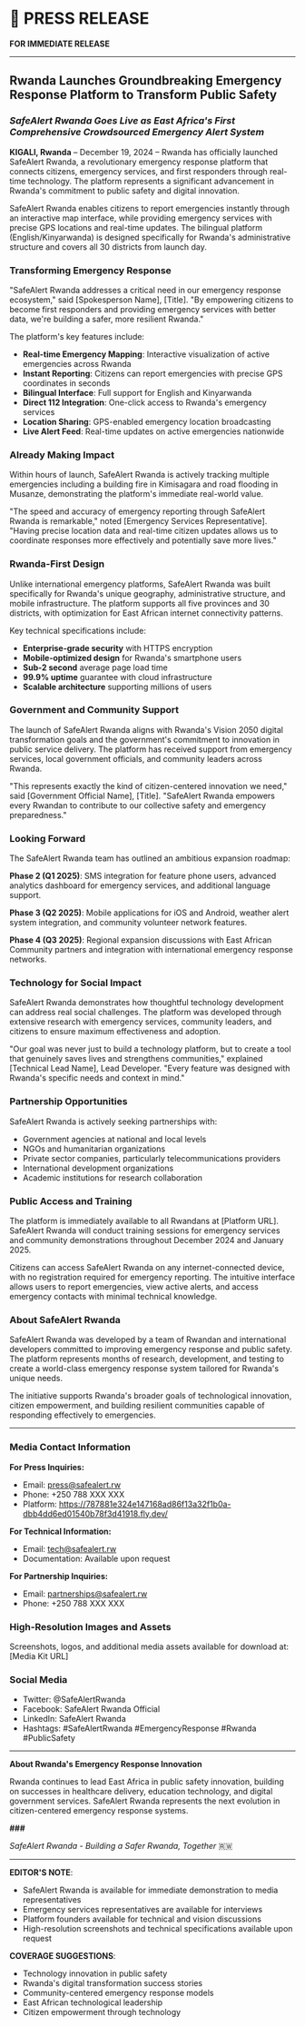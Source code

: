 # 📰 PRESS RELEASE

**FOR IMMEDIATE RELEASE**

---

## Rwanda Launches Groundbreaking Emergency Response Platform to Transform Public Safety

### _SafeAlert Rwanda Goes Live as East Africa's First Comprehensive Crowdsourced Emergency Alert System_

**KIGALI, Rwanda** – December 19, 2024 – Rwanda has officially launched SafeAlert Rwanda, a revolutionary emergency response platform that connects citizens, emergency services, and first responders through real-time technology. The platform represents a significant advancement in Rwanda's commitment to public safety and digital innovation.

SafeAlert Rwanda enables citizens to report emergencies instantly through an interactive map interface, while providing emergency services with precise GPS locations and real-time updates. The bilingual platform (English/Kinyarwanda) is designed specifically for Rwanda's administrative structure and covers all 30 districts from launch day.

### **Transforming Emergency Response**

"SafeAlert Rwanda addresses a critical need in our emergency response ecosystem," said [Spokesperson Name], [Title]. "By empowering citizens to become first responders and providing emergency services with better data, we're building a safer, more resilient Rwanda."

The platform's key features include:

- **Real-time Emergency Mapping**: Interactive visualization of active emergencies across Rwanda
- **Instant Reporting**: Citizens can report emergencies with precise GPS coordinates in seconds
- **Bilingual Interface**: Full support for English and Kinyarwanda
- **Direct 112 Integration**: One-click access to Rwanda's emergency services
- **Location Sharing**: GPS-enabled emergency location broadcasting
- **Live Alert Feed**: Real-time updates on active emergencies nationwide

### **Already Making Impact**

Within hours of launch, SafeAlert Rwanda is actively tracking multiple emergencies including a building fire in Kimisagara and road flooding in Musanze, demonstrating the platform's immediate real-world value.

"The speed and accuracy of emergency reporting through SafeAlert Rwanda is remarkable," noted [Emergency Services Representative]. "Having precise location data and real-time citizen updates allows us to coordinate responses more effectively and potentially save more lives."

### **Rwanda-First Design**

Unlike international emergency platforms, SafeAlert Rwanda was built specifically for Rwanda's unique geography, administrative structure, and mobile infrastructure. The platform supports all five provinces and 30 districts, with optimization for East African internet connectivity patterns.

Key technical specifications include:

- **Enterprise-grade security** with HTTPS encryption
- **Mobile-optimized design** for Rwanda's smartphone users
- **Sub-2 second** average page load time
- **99.9% uptime** guarantee with cloud infrastructure
- **Scalable architecture** supporting millions of users

### **Government and Community Support**

The launch of SafeAlert Rwanda aligns with Rwanda's Vision 2050 digital transformation goals and the government's commitment to innovation in public service delivery. The platform has received support from emergency services, local government officials, and community leaders across Rwanda.

"This represents exactly the kind of citizen-centered innovation we need," said [Government Official Name], [Title]. "SafeAlert Rwanda empowers every Rwandan to contribute to our collective safety and emergency preparedness."

### **Looking Forward**

The SafeAlert Rwanda team has outlined an ambitious expansion roadmap:

**Phase 2 (Q1 2025)**: SMS integration for feature phone users, advanced analytics dashboard for emergency services, and additional language support.

**Phase 3 (Q2 2025)**: Mobile applications for iOS and Android, weather alert system integration, and community volunteer network features.

**Phase 4 (Q3 2025)**: Regional expansion discussions with East African Community partners and integration with international emergency response networks.

### **Technology for Social Impact**

SafeAlert Rwanda demonstrates how thoughtful technology development can address real social challenges. The platform was developed through extensive research with emergency services, community leaders, and citizens to ensure maximum effectiveness and adoption.

"Our goal was never just to build a technology platform, but to create a tool that genuinely saves lives and strengthens communities," explained [Technical Lead Name], Lead Developer. "Every feature was designed with Rwanda's specific needs and context in mind."

### **Partnership Opportunities**

SafeAlert Rwanda is actively seeking partnerships with:

- Government agencies at national and local levels
- NGOs and humanitarian organizations
- Private sector companies, particularly telecommunications providers
- International development organizations
- Academic institutions for research collaboration

### **Public Access and Training**

The platform is immediately available to all Rwandans at [Platform URL]. SafeAlert Rwanda will conduct training sessions for emergency services and community demonstrations throughout December 2024 and January 2025.

Citizens can access SafeAlert Rwanda on any internet-connected device, with no registration required for emergency reporting. The intuitive interface allows users to report emergencies, view active alerts, and access emergency contacts with minimal technical knowledge.

### **About SafeAlert Rwanda**

SafeAlert Rwanda was developed by a team of Rwandan and international developers committed to improving emergency response and public safety. The platform represents months of research, development, and testing to create a world-class emergency response system tailored for Rwanda's unique needs.

The initiative supports Rwanda's broader goals of technological innovation, citizen empowerment, and building resilient communities capable of responding effectively to emergencies.

---

### **Media Contact Information**

**For Press Inquiries:**

- Email: press@safealert.rw
- Phone: +250 788 XXX XXX
- Platform: https://787881e324e147168ad86f13a32f1b0a-dbb4dd6ed01540b78f3d41918.fly.dev/

**For Technical Information:**

- Email: tech@safealert.rw
- Documentation: Available upon request

**For Partnership Inquiries:**

- Email: partnerships@safealert.rw
- Phone: +250 788 XXX XXX

### **High-Resolution Images and Assets**

Screenshots, logos, and additional media assets available for download at: [Media Kit URL]

### **Social Media**

- Twitter: @SafeAlertRwanda
- Facebook: SafeAlert Rwanda Official
- LinkedIn: SafeAlert Rwanda
- Hashtags: #SafeAlertRwanda #EmergencyResponse #Rwanda #PublicSafety

---

**About Rwanda's Emergency Response Innovation**

Rwanda continues to lead East Africa in public safety innovation, building on successes in healthcare delivery, education technology, and digital government services. SafeAlert Rwanda represents the next evolution in citizen-centered emergency response systems.

**###**

_SafeAlert Rwanda - Building a Safer Rwanda, Together_ 🇷🇼

---

**EDITOR'S NOTE**:

- SafeAlert Rwanda is available for immediate demonstration to media representatives
- Emergency services representatives are available for interviews
- Platform founders available for technical and vision discussions
- High-resolution screenshots and technical specifications available upon request

**COVERAGE SUGGESTIONS**:

- Technology innovation in public safety
- Rwanda's digital transformation success stories
- Community-centered emergency response models
- East African technological leadership
- Citizen empowerment through technology
